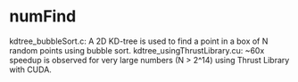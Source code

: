 numFind
=======
kdtree_bubbleSort.c:          A 2D KD-tree is used to find a point in a box of N random points using bubble sort.
kdtree_usingThrustLibrary.cu: ~60x speedup is observed for very large numbers (N > 2^14) 
                              using Thrust Library with CUDA.  
